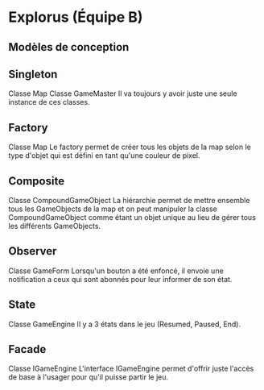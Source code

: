 # Explorus (Équipe B)

## Modèles de conception

## Singleton
Classe Map
Classe GameMaster
Il va toujours y avoir juste une seule instance de ces classes.

## Factory
Classe Map
Le factory permet de créer tous les objets de la map selon le type d'objet qui est défini en tant qu'une couleur de pixel.

## Composite
Classe CompoundGameObject
La hiérarchie permet de mettre ensemble tous les GameObjects de la map et on peut manipuler la classe CompoundGameObject comme étant un objet unique au lieu de gérer tous les différents GameObjects.

## Observer
Classe GameForm
Lorsqu'un bouton a été enfoncé, il envoie une notification a ceux qui sont abonnés pour leur informer de son état. 

## State
Classe GameEngine
Il y a 3 états dans le jeu (Resumed, Paused, End).

## Facade
Classe IGameEngine
L'interface IGameEngine permet d'offrir juste l'accès de base à l'usager pour qu'il puisse partir le jeu.